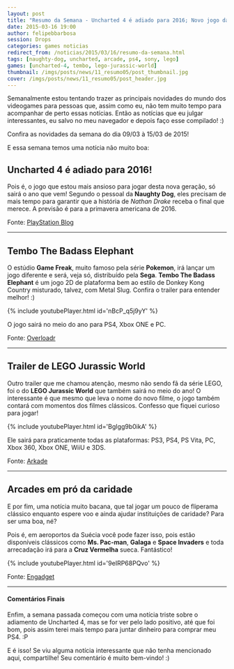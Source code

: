 ```yaml
---
layout: post
title: "Resumo da Semana - Uncharted 4 é adiado para 2016; Novo jogo da Game Freak (e não é Pokémon); Trailer de LEGO Jurassic World e mais.."
date: 2015-03-16 19:00
author: felipebbarbosa
session: Drops
categories: games noticias
redirect_from: /noticias/2015/03/16/resumo-da-semana.html
tags: [naughty-dog, uncharted, arcade, ps4, sony, lego]
games: [uncharted-4, tembo, lego-jurassic-world]
thumbnail: /imgs/posts/news/11_resumo05/post_thumbnail.jpg
cover: /imgs/posts/news/11_resumo05/post_header.jpg
---
```


Semanalmente estou tentando trazer as principais novidades do mundo dos videogames para pessoas que, assim como eu, não tem muito tempo para acompanhar de perto essas notícias. Então as notícias que eu julgar interessantes, eu salvo no meu navegador e depois faço esse compilado! :)

Confira as novidades da semana do dia 09/03 à 15/03 de 2015!

<!--more-->

E essa semana temos uma notícia não muito boa:

## Uncharted 4 é adiado para 2016!

Pois é, o jogo que estou mais ansioso para jogar desta nova geração, só sairá o ano que vem! Segundo o pessoal da **Naughty Dog**, eles precisam de mais tempo para garantir que a história de _Nathan Drake_ receba o final que merece. A previsão é para a primavera americana de 2016.

Fonte: [PlayStation Blog](http://blog.br.playstation.com/2015/03/11/uncharted-4-a-thiefs-end-chegara-na-primavera-americana-de-2016/)

---

## Tembo The Badass Elephant

O estúdio **Game Freak**, muito famoso pela série **Pokemon**, irá lançar um jogo diferente e será, veja só, distribuído pela **Sega**. **Tembo The Badass Elephant** é um jogo 2D de plataforma bem ao estilo de Donkey Kong Country misturado, talvez, com Metal Slug. Confira o trailer para entender melhor! :)

{% include youtubePlayer.html id='nBcP_q5j9yY' %}

O jogo sairá no meio do ano para PS4, Xbox ONE e PC.

Fonte: [Overloadr](http://overloadr.com.br/noticias/2015/03/tembo-the-badass-elephant-game-freak-sega/)

---

## Trailer de LEGO Jurassic World

Outro trailer que me chamou atenção, mesmo não sendo fã da série LEGO, foi o do **LEGO Jurassic World** que também sairá no meio do ano! O interessante é que mesmo que leva o nome do novo filme, o jogo também contará com momentos dos filmes clássicos. Confesso que fiquei curioso para jogar!

{% include youtubePlayer.html id='BgIgg9b0ikA' %}

Ele sairá para praticamente todas as plataformas: PS3, PS4, PS Vita, PC, Xbox 360, Xbox ONE, WiiU e 3DS.

Fonte: [Arkade](http://www.arkade.com.br/zoeira-invade-parque-dinossauros-trailer-jurassic-world/)

---

## Arcades em pró da caridade

E por fim, uma notícia muito bacana, que tal jogar um pouco de fliperama clássico enquanto espere voo e ainda ajudar instituições de caridade? Para ser uma boa, né?

Pois é, em aeroportos da Suécia você pode fazer isso, pois estão disponíveis clássicos como **Ms. Pac-man**, **Galaga** e **Space Invaders** e toda arrecadação irá para a **Cruz Vermelha** sueca. Fantástico!

{% include youtubePlayer.html id='9eIRP68PQvo' %}

Fonte: [Engadget](http://www.engadget.com/2015/03/16/sweden-airports-arcade-cabinets-charity/)

---

#### Comentários Finais

Enfim, a semana passada começou com uma notícia triste sobre o adiamento de Uncharted 4, mas se for ver pelo lado positivo, até que foi bom, pois assim terei mais tempo para juntar dinheiro para comprar meu PS4. :P

E é isso! Se viu alguma notícia interessante que não tenha mencionado aqui, compartilhe! Seu comentário é muito bem-vindo! :)
